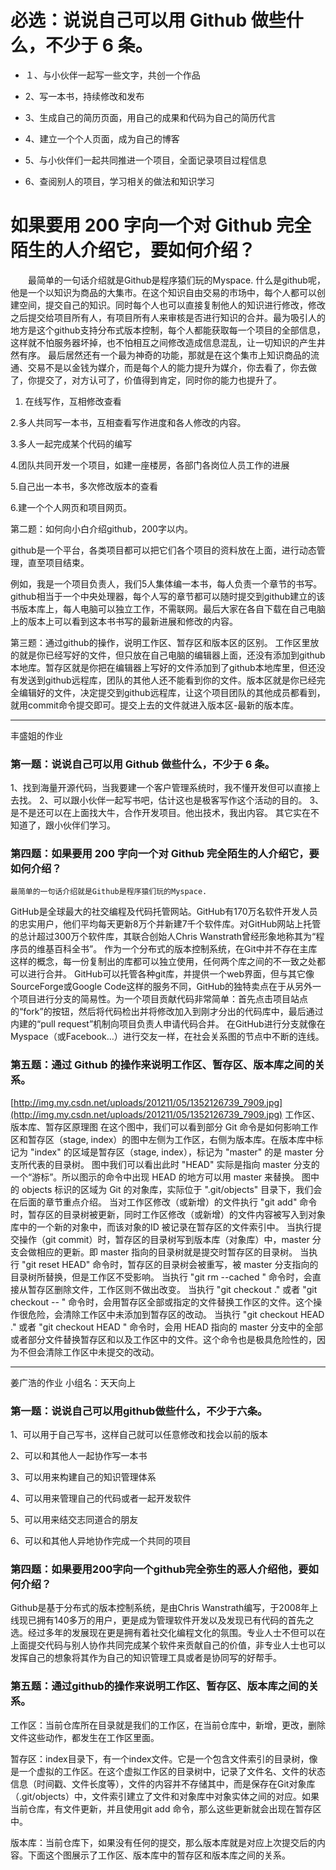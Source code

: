 # 必选：说说自己可以用 Github 做些什么，不少于 6 条。
* １、与小伙伴一起写一些文字，共创一个作品

* 2、写一本书，持续修改和发布

* 3、生成自己的简历页面，用自己的成果和代码为自己的简历代言

* 4、建立一个个人页面，成为自己的博客

* 5、与小伙伴们一起共同推进一个项目，全面记录项目过程信息

* 6、查阅别人的项目，学习相关的做法和知识学习


# 如果要用 200 字向一个对 Github 完全陌生的人介绍它，要如何介绍？
　　最简单的一句话介绍就是Github是程序猿们玩的Myspace.
什么是github呢，他是一个以知识为商品的大集市。在这个知识自由交易的市场中，每个人都可以创建空间，提交自己的知识。同时每个人也可以直接复制他人的知识进行修改，修改之后提交给项目所有人，有项目所有人来审核是否进行知识的合并。最为吸引人的地方是这个github支持分布式版本控制，每个人都能获取每一个项目的全部信息，这样就不怕服务器坏掉，也不怕相互之间修改造成信息混乱，让一切知识的产生井然有序。
最后居然还有一个最为神奇的功能，那就是在这个集市上知识商品的流通、交易不是以金钱为媒介，而是每个人的能力提升为媒介，你去看了，你去做了，你提交了，对方认可了，价值得到肯定，同时你的能力也提升了。

1. 在线写作，互相修改查看

2.多人共同写一本书，互相查看写作进度和各人修改的内容。

3.多人一起完成某个代码的编写

4.团队共同开发一个项目，如建一座楼房，各部门各岗位人员工作的进展

5.自己出一本书，多次修改版本的查看

6.建一个个人网页和项目网页。

第二题：如何向小白介绍github，200字以内。

github是一个平台，各类项目都可以把它们各个项目的资料放在上面，进行动态管理，直至项目结束。

例如，我是一个项目负责人，我们5人集体编一本书，每人负责一个章节的书写。github相当于一个中央处理器，每个人写的章节都可以随时提交到github建立的该书版本库上，每人电脑可以独立工作，不需联网。最后大家在各自下载在自己电脑上的版本上可以看到这本书书写的最新进展和修改的内容。

第三题：通过github的操作，说明工作区、暂存区和版本区的区别。
工作区里放的就是你已经写好的文件，但只放在自己电脑的编辑器上面，还没有添加到github本地库。暂存区就是你把在编辑器上写好的文件添加到了github本地库里，但还没有发送到github远程库，团队的其他人还不能看到你的文件。版本区就是你已经完全编辑好的文件，决定提交到github远程库，让这个项目团队的其他成员都看到，就用commit命令提交即可。提交上去的文件就进入版本区-最新的版本库。





**** 
丰盛姐的作业
### 第一题：说说自己可以用 Github 做些什么，不少于 6 条。

1、找到海量开源代码，当我要建一个客户管理系统时，我不懂开发但可以直接上去找。
2、可以跟小伙伴一起写书吧，估计这也是极客写作这个活动的目的。
3、是不是还可以在上面找大牛，合作开发项目。他出技术，我出内容。
     其它实在不知道了，跟小伙伴们学习。


### 第四题：如果要用 200 字向一个对 Github 完全陌生的人介绍它，要如何介绍？	
    最简单的一句话介绍就是Github是程序猿们玩的Myspace.

GitHub是全球最大的社交编程及代码托管网站。GitHub有170万名软件开发人员的忠实用户，他们平均每天更新8万个并新建7千个软件库。对GitHub网站上托管的总计超过300万个软件库，其联合创始人Chris Wanstrath曾经形象地称其为“程序员的维基百科全书”。
作为一个分布式的版本控制系统，在Git中并不存在主库这样的概念，每一份复制出的库都可以独立使用，任何两个库之间的不一致之处都可以进行合并。
GitHub可以托管各种git库，并提供一个web界面，但与其它像 SourceForge或Google Code这样的服务不同，GitHub的独特卖点在于从另外一个项目进行分支的简易性。为一个项目贡献代码非常简单：首先点击项目站点的“fork”的按钮，然后将代码检出并将修改加入到刚才分出的代码库中，最后通过内建的“pull request”机制向项目负责人申请代码合并。
在GitHub进行分支就像在Myspace（或Facebook…）进行交友一样，在社会关系图的节点中不断的连线。

### 第五题：通过 Github 的操作来说明工作区、暂存区、版本库之间的关系。

[http://img.my.csdn.net/uploads/201211/05/1352126739_7909.jpg](http://img.my.csdn.net/uploads/201211/05/1352126739_7909.jpg)
工作区、版本库、暂存区原理图
在这个图中，我们可以看到部分 Git 命令是如何影响工作区和暂存区（stage, index）的图中左侧为工作区，右侧为版本库。在版本库中标记为 "index" 的区域是暂存区（stage, index），标记为 "master" 的是 master 分支所代表的目录树。
图中我们可以看出此时 "HEAD" 实际是指向 master 分支的一个“游标”。所以图示的命令中出现 HEAD 的地方可以用 master 来替换。
图中的 objects 标识的区域为 Git 的对象库，实际位于 ".git/objects" 目录下，我们会在后面的章节重点介绍。
当对工作区修改（或新增）的文件执行 "git add" 命令时，暂存区的目录树被更新，同时工作区修改（或新增）的文件内容被写入到对象库中的一个新的对象中，而该对象的ID 被记录在暂存区的文件索引中。
当执行提交操作（git commit）时，暂存区的目录树写到版本库（对象库）中，master 分支会做相应的更新。即 master 指向的目录树就是提交时暂存区的目录树。
当执行 "git reset HEAD" 命令时，暂存区的目录树会被重写，被 master 分支指向的目录树所替换，但是工作区不受影响。
当执行 "git rm --cached <file>" 命令时，会直接从暂存区删除文件，工作区则不做出改变。
当执行 "git checkout ." 或者 "git checkout -- <file>" 命令时，会用暂存区全部或指定的文件替换工作区的文件。这个操作很危险，会清除工作区中未添加到暂存区的改动。
当执行 "git checkout HEAD ." 或者 "git checkout HEAD <file>" 命令时，会用 HEAD 指向的 master 分支中的全部或者部分文件替换暂存区和以及工作区中的文件。这个命令也是极具危险性的，因为不但会清除工作区中未提交的改动。
**** 
姜广浩的作业
小组名：天天向上

### 第一题：说说自己可以用github做些什么，不少于六条。

1、可以用于自己写书，这样自己就可以任意修改和找会以前的版本

2、可以和其他人一起协作写一本书

3、可以用来构建自己的知识管理体系

4、可以用来管理自己的代码或者一起开发软件

5、可以用来结交志同道合的朋友

6、可以和其他人异地协作完成一个共同的项目

### 第四题：如果要用200字向一个github完全弥生的恶人介绍他，要如何介绍？

Github是基于分布式的版本控制系统，是由Chris Wanstrath编写，于2008年上线现已拥有140多万的用户，更是成为管理软件开发以及发现已有代码的首先之选。经过多年的发展现在更是拥有着社交化编程文化的氛围。专业人士不但可以在上面提交代码与别人协作共同完成某个软件来贡献自己的价值，非专业人士也可以发挥自己的想象将其作为自己的知识管理工具或者是协同写的好帮手。

### 第五题：通过github的操作来说明工作区、暂存区、版本库之间的关系。

工作区：当前仓库所在目录就是我们的工作区，在当前仓库中，新增，更改，删除文件这些动作，都发生在工作区里面。
 
暂存区：index目录下，有一个index文件。它是一个包含文件索引的目录树，像是一个虚拟的工作区。在这个虚拟工作区的目录树中，记录了文件名、文件的状态信息（时间戳、文件长度等），文件的内容并不存储其中，而是保存在Git对象库（.git/objects）中，文件索引建立了文件和对象库中对象实体之间的对应。如果当前仓库，有文件更新，并且使用git
 add 命令，那么这些更新就会出现在暂存区中。
 
版本库：当前仓库下，如果没有任何的提交，那么版本库就是对应上次提交后的内容。下面这个图展示了工作区、版本库中的暂存区和版本库之间的关系。
